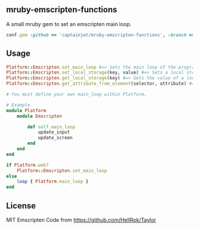 ## mruby-emscripten-functions
A small mruby gem to set an emscripten main loop.

```Ruby
conf.gem :github => 'captainjet/mruby-emscripten-functions', :branch => 'main'
```

## Usage

```Ruby
Platform::Emscripten.set_main_loop #=> Sets the main loop of the program to "Platform::Emscripten.main_loop", raises PlatformError if not on web
Platform::Emscripten.set_local_storage(key, value) #=> Sets a local storage key to the value, raises PlatformError if not on web
Platform::Emscripten.get_local_storage(key) #=> Gets the value of a local storage key, raises PlatformError if not on web
Platform::Emscripten.get_attribute_from_element(selector, attribute) #=> Get the attribute from a page element, raises PlatformError if not on web

# You must define your own main_loop within Platform.

# Example
module Platform
    module Emscripten

        def self.main_loop
            update_input
            update_screen
        end
    end
end

if Platform.web?
    Platform::Emscripten.set_main_loop
else
    loop { Platform.main_loop }
end
```

## License

MIT
Emscripten Code from https://github.com/HellRok/Taylor